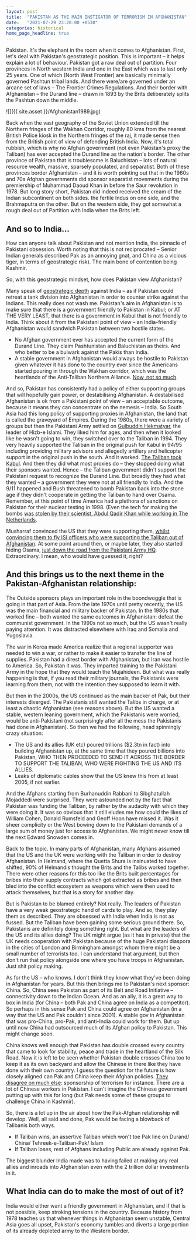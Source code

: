 ```yaml
---
layout: post
title:  "PAKISTAN AS THE MAIN INSTIGATOR OF TERRORISM IN AFGHANISTAN"
date:   "2021-07-29 23:20:00 +0530"
categories: historical
home_page_headline: true
---
```


Pakistan. It's the elephant in the room when it comes to Afghanistan. First, let's deal with Pakistan's geostrategic position. This is important – it helps explain a lot of behaviour. Pakistan got a raw deal out of partition. Four provinces in North western India and one in the East which was to last only 25 years. One of which (North West Frontier) are basically minimally governed Pashtun tribal lands. And there were/are governed under an arcane set of laws – The Frontier Crimes Regulations. And their border with Afghanistan – the Durand line – drawn in 1893 by the Brits deliberately splits the Pashtun down the middle.

![]({{ site.asset }}/Afghanistan1989.jpg)

Back when the vast geography of the Soviet Union extended till the Northern fringes of the Wakhan Corridor, roughly 80 kms from the nearest British Police kiosk in the Northern fringes of the raj, it made sense then from the British point of view of defending British India. Now, it's total rubbish, which is why no Afghan government (not even Pakistan's proxy the Taliban) has ever accepted the Durand line as the nation's border. The other province of Pakistan that is troublesome is Baluchistan – lots of natural resource wealth, massive, sparsely populated, and separatist. Both of these provinces border Afghanistan – and it is worth pointing out that in the 1960s and 70s Afghan governments did sponsor separatist movements during the premiership of Muhammad Daoud Khan in before the Saur revolution in 1978. But long story short, Pakistan did indeed received the cream of the Indian subcontinent on both sides. the fertile Indus on one side, and the Brahmaputra on the other. But on the western side, they got somewhat a rough deal out of Partition with India when the Brits left.

## And so to India...
How can anyone talk about Pakistan and not mention India, the pinnacle of Pakistani obsession. Worth noting that this is not reciprocated – Senior Indian generals described Pak as an annoying gnat, and China as a vicious tiger, in terms of geostrategic risk). The main bone of contention being Kashmir.

So, with this geostrategic mindset, how does Pakistan view Afghanistan?

Many speak of [geostrategic depth](https://en.wikipedia.org/wiki/Strategic_depth#In_reference_to_Pakistan) against India – as if Pakistan could retreat a tank division into Afghanistan in order to counter strike against the Indians. This really does not wash me. Pakistan's aim in Afghanistan is to make sure that there is a government friendly to Pakistan in Kabul; or AT THE VERY LEAST, that there is a government in Kabul that is not friendly to India. Think about it from the Pakistani point of view – an India-friendly Afghanistan would sandwich Pakistan between two hostile states.
- No Afghan government ever has accepted the current form of the Durand Line. They claim Pashtunistan and Baluchistan as theirs. And who better to be a bulwark against the Pakis than India.
- A stable government in Afghanistan would always be hostile to Pakistan given whatever it has done to the country ever since the Americans started pouring in through the Wakhan corridor, which was the heartlands of the Anti-Taliban Northern Alliance. [Now, not so much](http://inozpress.kg/en/wp-northern-afghanistan-once-kept-out-the-taliban-why-has-it-fallen-so-quickly-this-time/).

And so, Pakistan has consistently had a policy of either supporting groups that will hopefully gain power, or destabilising Afghanistan. A destabilised Afghanistan is ok from a Pakistani point of view – an acceptable outcome, because it means they can concentrate on the nemesis – India. So South Asia had this long policy of supporting proxies in Afghanistan, the land that is called the graveyard of Empires. During the 1980s, there were a variety of groups but then the Pakistani Army settled on [Gulbuddin Hekmatyar](https://en.wikipedia.org/wiki/Gulbuddin_Hekmatyar), the leader of Hizb-e Islami. They liked him for ages, and then when it looked like he wasn't going to win, they switched over to the Taliban in 1994. They very heavily supported the Taliban in the original push for Kabul in 94/95 including providing military advisors and allegedly artillery and helicopter support in the original push in the south. And it worked. [The Taliban took Kabul](https://www.youtube.com/watch?v=SrrPd9ym-oU). And then they did what most proxies do – they stopped doing what their sponsors wanted. Hence – the Taliban government didn't support the Pakistani request to recognize the Durand Line. But broadly they had what they wanted – a government they were not at all friendly to India. And the 9/11 happened and Bush threatened to bomb Pakistan back into the stone age if they didn't cooperate in getting the Taliban to hand over Osama. Remember, at this point of time America had a plethora of sanctions on Pakistan for their nuclear testing in 1998. (Even the tech for making the bombs [was stolen by their scientist, Abdul Qadir Khan while working in The Netherlands](http://www.historycommons.org/timeline.jsp?timeline=aq_khan_nuclear_network_tmln&aq_khan_nuclear_network_tmln_a__q__khan_s_proliferation_network).

Musharraf convinced the US that they were supporting them, [whilst convincing them to fly ISI officers who were supporting the Taliban out of Afghanistan](https://www.newyorker.com/magazine/2002/01/28/the-getaway-2/amp). At some point around then, or maybe later, they also started hiding Osama, [just down the road from the Pakistani Army HQ](https://www.voanews.com/east-asia/bin-laden-raid-raises-questions-about-Pakistan). Extraordinary. I mean, who would have guessed it, right?

## And this brings us to the next theme in the Pakistan-Afghanistan relationship:
The Outside sponsors plays an important role in the boondwoggle that is going in that part of Asia. From the late 1970s until pretty recently, the US was the main financial and military backer of Pakistan. In the 1980s that worked fine – both wanted the same outcomes in Afghanistan: defeat the communist government. In the 1990s not so much, but the US wasn't really paying attention. It was distracted elsewhere with Iraq and Somalia and Yugoslavia.

The war in Korea made America realize that a regional supporter was needed to win a war, or rather to make it easier to transfer the line of supplies. Pakistan had a direst border with Afghanistan, but Iran was hostile to America. So, Pakistan it was. They imparted training to the Pakistani Army in the hope that they would teach the Mujahideen. But what was really happening is that, if you read their military journals, the Pakistanis were learning from them, not with the intention they supposed to learn it with.

But then in the 2000s, the US continued as the main backer of Pak, but their interests diverged. The Pakistanis still wanted the Talibs in charge, or at least a chaotic Afghanistan (see reasons above). But the US wanted a stable, western leaning government, which the Pakistanis were worried, would be anti-Pakistani (not surprisingly after all the mess the Pakistanis had done in Afghanistan). So then we had the following, head spinningly crazy situation:
- The US and its allies (UK etc) poured trillions ($2.3tn in fact) into building Afghanistan up, at the same time that they poured billions into Pakistan, WHO THEN PROCEEDED TO SEND IT ACROSS THE BORDER TO SUPPORT THE TALIBAN, WHO WERE FIGHTING THE US AND ITS ALLIES.
- Leaks of diplomatic cables show that the US knew this from at least 2005, if not earlier.

And the Afghans starting from Burhanuddin Rabbani to Sibghatullah Mojaddedi were surprised. They were astounded not by the fact that Pakistan was funding the Taliban, by rather by the audacity with which they were doing it. It was so obvious that it still eludes me how could the likes of William Cohen, Donald Rumsfeld and Geoff Hoon have missed it. Was it sheer complicity or the West bowing down to the Pakistani demands of a large sum of money just for access to Afghanistan. We might never know till the next Edward Snowden comes in.

Back to the topic. In many parts of Afghanistan, many Afghans assumed that the US and the UK were working with the Taliban in order to destroy Afghanistan. In Helmand, where the Quetta Shura is insinuated to have shifted, 90% of Helmandis thought the Brits and the Talibs worked together. There were other reasons for this too like the Brits built percentages for bribes into their supply contracts which got extracted as bribes and then bled into the conflict ecosystem as weapons which were then used to attack themselves, but that is a story for another day.

But is Pakistan to be blamed entirely? Not really. The leaders of Pakistan have a very weak geostrategic hand of cards to play. And so, they play them as described. They are obsessed with India when India is not as fussed. But the Taliban have been gaining some serious ground there. So, Pakistanis are definitely doing something right. But what are the leaders of the US and its allies doing? The UK might argue (as it has in private) that the UK needs cooperation with Pakistan because of the huge Pakistani diaspora in the cities of London and Birmingham amongst whom there might be a small number of terrorists too. I can understand that argument, but then don't run that policy alongside one where you have troops in Afghanistan. Just shit policy making.

As for the US – who knows. I don't think they know what they've been doing in Afghanistan for years. But this then brings me to Pakistan's next sponsor: China. So, China sees Pakistan as part of its Belt and Road Initiative – connectivity down to the Indian Ocean. And as an ally, it is a great way to box in India (for China – both Pak and China agree on India as a competitor). So perhaps in this sense Pak and China could agree on Afghanistan (in a way that the US and Pak couldn't since 2001). A stable gov in Afghanistan that was pro-China, pro-Pak, and anti-India could work for them. But up until now China had outsourced much of its Afghan policy to Pakistan. This might change soon.

China knows well enough that Pakistan has double crossed every country that came to look for stability, peace and trade in the heartland of the Silk Road. Now it is left to be seen whether Pakistan double crosses China too to keep it as its own backyard and allow the Chinese in there like they have done with their own country. I guess the question for the future is how closely aligned can Pak and China keep their Afghan policies. [They disagree on much else](https://www.nytimes.com/2021/07/16/world/asia/china-Pakistan-bus-crash-blast.html): sponsorship of terrorism for instance. There are a lot of Chinese workers in Pakistan. I can't imagine the Chinese government putting up with this for long (but Pak needs some of these groups to challenge China in Kashmir).

So, there is a lot up in the air about how the Pak-Afghan relationship will develop. Well, all said and done, Pak would be facing a blowback of Talibanis both ways.
- If Taliban wins, an assertive Taliban which won't toe Pak line on Durand/ China/ Tehreek-e-Taliban-Pak/ Islam
- If Taliban loses, rest of Afghans including Public are already against Pak.

The biggest blunder India made was to having failed at making any real allies and inroads into Afghanistan even with the 2 trillion dollar investments in it.

## What India can do to make the most of out of it?
India would either want a friendly government in Afghanistan, and if that is not possible, keep stroking tensions in the country. Because history from 1978 teaches us that whenever things in Afghanistan seem unstable, Central Asia goes all upset, Pakistan's economy tumbles and diverts a large portion of its already depleted army to the Western border.